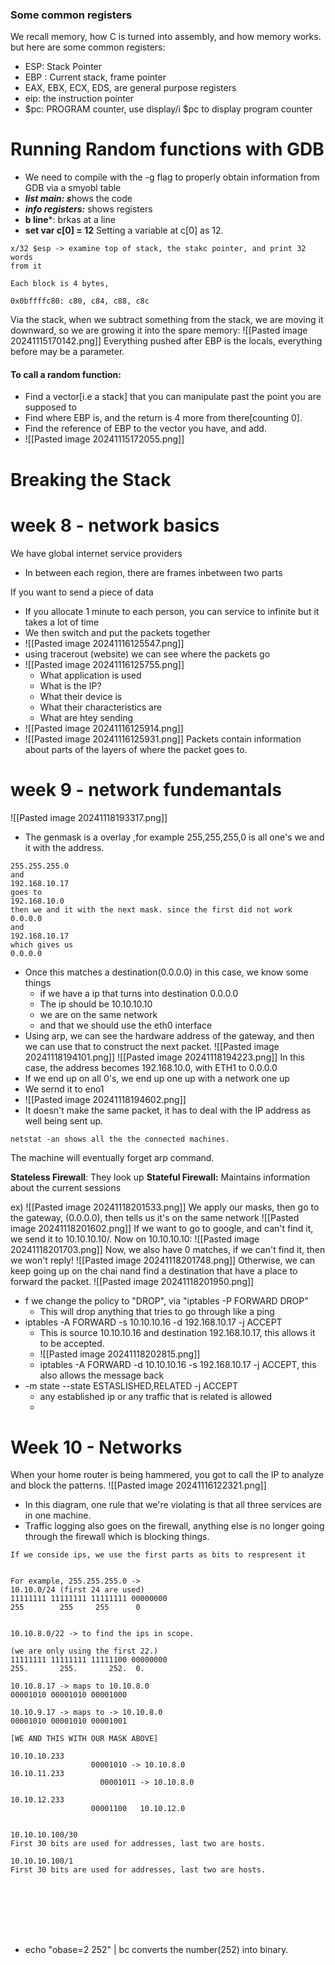 ### Some common registers
We recall memory, how C is turned into assembly, and how memory works. but here are some common registers:
- ESP: Stack Pointer
- EBP : Current stack, frame pointer
- EAX, EBX, ECX, EDS, are general purpose registers
- eip: the instruction pointer
- $pc: PROGRAM counter, use display/i $pc to display program counter
# Running Random functions with GDB
- We need to compile with the -g flag to properly obtain information from GDB via a smyobl table
- ***list main: s***hows the code
- ***info registers:*** shows registers
- **b line***: brkas at a line
- **set var c[0] = 12** Setting a variable at c[0] as 12. 
```
x/32 $esp -> examine top of stack, the stakc pointer, and print 32 words
from it

Each block is 4 bytes, 

0x0bffffc80: c80, c84, c88, c8c
```
Via the stack, when we subtract something from the stack, we are moving it downward, so we are growing it into the spare memory:
![[Pasted image 20241115170142.png]]
Everything pushed after EBP is the locals, everything before may be a parameter.
#### To call a random function:
- Find a vector[i.e a stack] that you can manipulate past the point you are supposed to
- Find where EBP is, and the return is 4 more from there[counting 0].
- Find the reference of EBP to the vector you have, and add.
- ![[Pasted image 20241115172055.png]]


# Breaking the Stack

# week 8 - network basics
We have global internet service providers
- In between each region, there are frames inbetween two parts

If you want to send a piece of data
- If you allocate 1 minute to each person, you can service to infinite but it takes a lot of time
- We then switch and put the packets together
- ![[Pasted image 20241116125547.png]]
- using tracerout (website) we can see where the packets go
- ![[Pasted image 20241116125755.png]]
	- What application is used
	- What is the IP?
	- What their device is
	- What their characteristics are
	- What are htey sending
- ![[Pasted image 20241116125914.png]]
- ![[Pasted image 20241116125931.png]]
Packets contain information about parts of the layers of where the packet goes to.


# week 9 - network fundemantals
![[Pasted image 20241118193317.png]]
- The genmask is a overlay ,for example 255,255,255,0 is all one's  we and it with the address.
```
255.255.255.0
and
192.168.10.17
goes to 
192.168.10.0
then we and it with the next mask. since the first did not work
0.0.0.0
and
192.168.10.17
which gives us
0.0.0.0
```
- Once this matches a destination(0.0.0.0) in this case, we know some things
	- if we have a ip that turns into destination 0.0.0.0
	- The ip should be 10.10.10.10
	- we are on the same network
	- and that we should use the eth0 interface
- Using arp, we can see the hardware address of the gateway, and then we can use that to construct the next packet.
![[Pasted image 20241118194101.png]]
![[Pasted image 20241118194223.png]]
In this case, the address becomes 192.168.10.0, with ETH1 to 0.0.0.0
- If we end up on all 0's, we end up one up with a network one up
- We sernd it to eno1
- ![[Pasted image 20241118194602.png]]
- It doesn't make the same packet, it has to deal with the IP address as well being sent up.

```
netstat -an shows all the the connected machines.

```
The machine will eventually forget arp command.

**Stateless Firewall**: They look up
**Stateful Firewall:** Maintains information about the current sessions 

ex)
![[Pasted image 20241118201533.png]]
We apply our masks, then go to the gateway, (0.0.0.0), then tells us it's on the same network
![[Pasted image 20241118201602.png]]
If we want to go to google, and can't find it, we send it to 10.10.10.10/.
Now on 10.10.10.10:
![[Pasted image 20241118201703.png]]
Now, we also have 0 matches, if we can't find it, then we won't reply!
![[Pasted image 20241118201748.png]]
Otherwise, we can keep going up on the chai nand find a destination that have a place to forward the packet.
![[Pasted image 20241118201950.png]]
- f we change the policy to "DROP",  via "iptables -P FORWARD DROP"
	- This will drop anything that tries to go through like a ping
- iptables -A FORWARD -s 10.10.10.16 -d 192.168.10.17 -j ACCEPT
	- This is source 10.10.10.16 and destination 192.168.10.17, this allows it to be accepted.
	- ![[Pasted image 20241118202815.png]]
	-  iptables -A FORWARD -d 10.10.10.16 -s 192.168.10.17 -j ACCEPT, this also allows the message back
- -m state --state ESTASLISHED,RELATED -j ACCEPT
	- any established ip or any traffic that is related is allowed
	- 
# Week 10 - Networks
When your home router is being hammered, you got to call the IP to analyze and block the patterns.
![[Pasted image 20241116122321.png]]
- In this diagram, one rule that we're violating is that all three services are in one machine.
- Traffic logging also goes on the firewall, anything else is no longer going through the firewall which is blocking things.
```
If we conside ips, we use the first parts as bits to respresent it


For example, 255.255.255.0 ->
10.10.0/24 (first 24 are used)
11111111 11111111 11111111 00000000
255        255     255      0


10.10.8.0/22 -> to find the ips in scope.
 
(we are only using the first 22.)
11111111 11111111 11111100 00000000
255.       255.       252.  0.

10.10.8.17 -> maps to 10.10.8.0 
00001010 00001010 00001000

10.10.9.17 -> maps to -> 10.10.8.0
00001010 00001010 00001001

[WE AND THIS WITH OUR MASK ABOVE]

10.10.10.233
                  00001010 -> 10.10.8.0
10.10.11.233      
					00001011 -> 10.10.8.0

10.10.12.233  
				  00001100	 10.10.12.0


10.10.10.100/30
First 30 bits are used for addresses, last two are hosts.

10.10.10.100/1
First 30 bits are used for addresses, last two are hosts.








```
- echo "obase=2 252" | bc converts the number(252)  into binary.